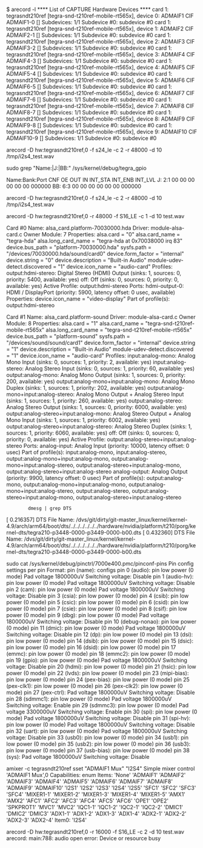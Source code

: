 $ arecord -l
**** List of CAPTURE Hardware Devices ****
card 1: tegrasndt210ref [tegra-snd-t210ref-mobile-rt565x], device 0: ADMAIF1 CIF ADMAIF1-0 []
  Subdevices: 1/1
  Subdevice #0: subdevice #0
card 1: tegrasndt210ref [tegra-snd-t210ref-mobile-rt565x], device 1: ADMAIF2 CIF ADMAIF2-1 []
  Subdevices: 1/1
  Subdevice #0: subdevice #0
card 1: tegrasndt210ref [tegra-snd-t210ref-mobile-rt565x], device 2: ADMAIF3 CIF ADMAIF3-2 []
  Subdevices: 1/1
  Subdevice #0: subdevice #0
card 1: tegrasndt210ref [tegra-snd-t210ref-mobile-rt565x], device 3: ADMAIF4 CIF ADMAIF4-3 []
  Subdevices: 1/1
  Subdevice #0: subdevice #0
card 1: tegrasndt210ref [tegra-snd-t210ref-mobile-rt565x], device 4: ADMAIF5 CIF ADMAIF5-4 []
  Subdevices: 1/1
  Subdevice #0: subdevice #0
card 1: tegrasndt210ref [tegra-snd-t210ref-mobile-rt565x], device 5: ADMAIF6 CIF ADMAIF6-5 []
  Subdevices: 1/1
  Subdevice #0: subdevice #0
card 1: tegrasndt210ref [tegra-snd-t210ref-mobile-rt565x], device 6: ADMAIF7 CIF ADMAIF7-6 []
  Subdevices: 1/1
  Subdevice #0: subdevice #0
card 1: tegrasndt210ref [tegra-snd-t210ref-mobile-rt565x], device 7: ADMAIF8 CIF ADMAIF8-7 []
  Subdevices: 1/1
  Subdevice #0: subdevice #0
card 1: tegrasndt210ref [tegra-snd-t210ref-mobile-rt565x], device 8: ADMAIF9 CIF ADMAIF9-8 []
  Subdevices: 1/1
  Subdevice #0: subdevice #0
card 1: tegrasndt210ref [tegra-snd-t210ref-mobile-rt565x], device 9: ADMAIF10 CIF ADMAIF10-9 []
  Subdevices: 1/1
  Subdevice #0: subdevice #0


arecord -D hw:tegrasndt210ref,0 -f s24_le -c 2 -r 48000 -d 10 /tmp/i2s4_test.wav

sudo grep "Name:\|J:\|BB:" /sys/kernel/debug/tegra_gpio

Name:Bank:Port CNF OE OUT IN INT_STA INT_ENB INT_LVL
 J: 2:1 00 00 00 00 00 00 000000
BB: 6:3 00 00 00 00 00 00 000000

arecord -D hw:tegrasndt210ref,0 -f s24_le -c 2 -r 48000 -d 10 /tmp/i2s4_test.wav



 arecord -D hw:tegrasndt210ref,0 -r 48000 -f S16_LE -c 1 -d 10 test.wav



Card #0
	Name: alsa_card.platform-70030000.hda
	Driver: module-alsa-card.c
	Owner Module: 7
	Properties:
		alsa.card = "0"
		alsa.card_name = "tegra-hda"
		alsa.long_card_name = "tegra-hda at 0x70038000 irq 83"
		device.bus_path = "platform-70030000.hda"
		sysfs.path = "/devices/70030000.hda/sound/card0"
		device.form_factor = "internal"
		device.string = "0"
		device.description = "Built-in Audio"
		module-udev-detect.discovered = "1"
		device.icon_name = "audio-card"
	Profiles:
		output:hdmi-stereo: Digital Stereo (HDMI) Output (sinks: 1, sources: 0, priority: 5400, available: yes)
		off: Off (sinks: 0, sources: 0, priority: 0, available: yes)
	Active Profile: output:hdmi-stereo
	Ports:
		hdmi-output-0: HDMI / DisplayPort (priority: 5900, latency offset: 0 usec, available)
			Properties:
				device.icon_name = "video-display"
			Part of profile(s): output:hdmi-stereo

Card #1
	Name: alsa_card.platform-sound
	Driver: module-alsa-card.c
	Owner Module: 8
	Properties:
		alsa.card = "1"
		alsa.card_name = "tegra-snd-t210ref-mobile-rt565x"
		alsa.long_card_name = "tegra-snd-t210ref-mobile-rt565x"
		device.bus_path = "platform-sound"
		sysfs.path = "/devices/sound/sound/card1"
		device.form_factor = "internal"
		device.string = "1"
		device.description = "Built-in Audio"
		module-udev-detect.discovered = "1"
		device.icon_name = "audio-card"
	Profiles:
		input:analog-mono: Analog Mono Input (sinks: 0, sources: 1, priority: 2, available: yes)
		input:analog-stereo: Analog Stereo Input (sinks: 0, sources: 1, priority: 60, available: yes)
		output:analog-mono: Analog Mono Output (sinks: 1, sources: 0, priority: 200, available: yes)
		output:analog-mono+input:analog-mono: Analog Mono Duplex (sinks: 1, sources: 1, priority: 202, available: yes)
		output:analog-mono+input:analog-stereo: Analog Mono Output + Analog Stereo Input (sinks: 1, sources: 1, priority: 260, available: yes)
		output:analog-stereo: Analog Stereo Output (sinks: 1, sources: 0, priority: 6000, available: yes)
		output:analog-stereo+input:analog-mono: Analog Stereo Output + Analog Mono Input (sinks: 1, sources: 1, priority: 6002, available: yes)
		output:analog-stereo+input:analog-stereo: Analog Stereo Duplex (sinks: 1, sources: 1, priority: 6060, available: yes)
		off: Off (sinks: 0, sources: 0, priority: 0, available: yes)
	Active Profile: output:analog-stereo+input:analog-stereo
	Ports:
		analog-input: Analog Input (priority: 10000, latency offset: 0 usec)
			Part of profile(s): input:analog-mono, input:analog-stereo, output:analog-mono+input:analog-mono, output:analog-mono+input:analog-stereo, output:analog-stereo+input:analog-mono, output:analog-stereo+input:analog-stereo
		analog-output: Analog Output (priority: 9900, latency offset: 0 usec)
			Part of profile(s): output:analog-mono, output:analog-mono+input:analog-mono, output:analog-mono+input:analog-stereo, output:analog-stereo, output:analog-stereo+input:analog-mono, output:analog-stereo+input:analog-stereo
			
			
			dmesg | grep DTS
[    0.216357] DTS File Name: /dvs/git/dirty/git-master_linux/kernel/kernel-4.9/arch/arm64/boot/dts/../../../../../../hardware/nvidia/platform/t210/porg/kernel-dts/tegra210-p3448-0000-p3449-0000-b00.dts
[    0.432360] DTS File Name: /dvs/git/dirty/git-master_linux/kernel/kernel-4.9/arch/arm64/boot/dts/../../../../../../hardware/nvidia/platform/t210/porg/kernel-dts/tegra210-p3448-0000-p3449-0000-b00.dts



sudo cat /sys/kernel/debug/pinctrl/7000e400.pmc/pinconf-pins
Pin config settings per pin
Format: pin (name): configs
pin 0 (audio): pin low power (0 mode)
		Pad voltage 1800000uV
		Switching voltage: Disable
pin 1 (audio-hv): pin low power (0 mode)
		Pad voltage 1800000uV
		Switching voltage: Disable
pin 2 (cam): pin low power (0 mode)
		Pad voltage 1800000uV
		Switching voltage: Disable
pin 3 (csia): pin low power (0 mode)
pin 4 (csib): pin low power (0 mode)
pin 5 (csic): pin low power (0 mode)
pin 6 (csid): pin low power (0 mode)
pin 7 (csie): pin low power (0 mode)
pin 8 (csif): pin low power (0 mode)
pin 9 (dbg): pin low power (0 mode)
		Pad voltage 1800000uV
		Switching voltage: Disable
pin 10 (debug-nonao): pin low power (0 mode)
pin 11 (dmic): pin low power (0 mode)
		Pad voltage 1800000uV
		Switching voltage: Disable
pin 12 (dp): pin low power (0 mode)
pin 13 (dsi): pin low power (0 mode)
pin 14 (dsib): pin low power (0 mode)
pin 15 (dsic): pin low power (0 mode)
pin 16 (dsid): pin low power (0 mode)
pin 17 (emmc): pin low power (0 mode)
pin 18 (emmc2): pin low power (0 mode)
pin 19 (gpio): pin low power (0 mode)
		Pad voltage 1800000uV
		Switching voltage: Disable
pin 20 (hdmi): pin low power (0 mode)
pin 21 (hsic): pin low power (0 mode)
pin 22 (lvds): pin low power (0 mode)
pin 23 (mipi-bias): pin low power (0 mode)
pin 24 (pex-bias): pin low power (0 mode)
pin 25 (pex-clk1): pin low power (0 mode)
pin 26 (pex-clk2): pin low power (0 mode)
pin 27 (pex-ctrl): 
		Pad voltage 1800000uV
		Switching voltage: Disable
pin 28 (sdmmc1): pin low power (0 mode)
		Pad voltage 1800000uV
		Switching voltage: Enable
pin 29 (sdmmc3): pin low power (0 mode)
		Pad voltage 3300000uV
		Switching voltage: Enable
pin 30 (spi): pin low power (0 mode)
		Pad voltage 1800000uV
		Switching voltage: Disable
pin 31 (spi-hv): pin low power (0 mode)
		Pad voltage 1800000uV
		Switching voltage: Disable
pin 32 (uart): pin low power (0 mode)
		Pad voltage 1800000uV
		Switching voltage: Disable
pin 33 (usb0): pin low power (0 mode)
pin 34 (usb1): pin low power (0 mode)
pin 35 (usb2): pin low power (0 mode)
pin 36 (usb3): pin low power (0 mode)
pin 37 (usb-bias): pin low power (0 mode)
pin 38 (sys): 
		Pad voltage 1800000uV
		Switching voltage: Disable





amixer -c tegrasndt210ref sset "ADMAIF1 Mux" "I2S4"
Simple mixer control 'ADMAIF1 Mux',0
  Capabilities: enum
  Items: 'None' 'ADMAIF1' 'ADMAIF2' 'ADMAIF3' 'ADMAIF4' 'ADMAIF5' 'ADMAIF6' 'ADMAIF7' 'ADMAIF8' 'ADMAIF9' 'ADMAIF10' 'I2S1' 'I2S2' 'I2S3' 'I2S4' 'I2S5' 'SFC1' 'SFC2' 'SFC3' 'SFC4' 'MIXER1-1' 'MIXER1-2' 'MIXER1-3' 'MIXER1-4' 'MIXER1-5' 'AMX1' 'AMX2' 'AFC1' 'AFC2' 'AFC3' 'AFC4' 'AFC5' 'AFC6' 'OPE1' 'OPE2' 'SPKPROT1' 'MVC1' 'MVC2' 'IQC1-1' 'IQC1-2' 'IQC2-1' 'IQC2-2' 'DMIC1' 'DMIC2' 'DMIC3' 'ADX1-1' 'ADX1-2' 'ADX1-3' 'ADX1-4' 'ADX2-1' 'ADX2-2' 'ADX2-3' 'ADX2-4'
  Item0: 'I2S4'


arecord -D hw:tegrasndt210ref,0 -r 16000 -f S16_LE -c 2 -d 10 test.wav
arecord: main:788: audio open error: Device or resource busy

